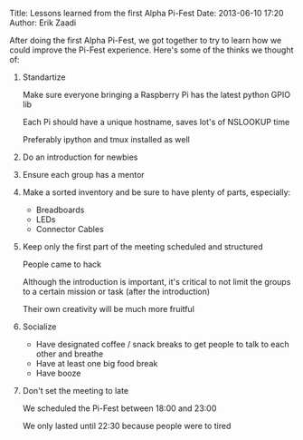 Title: Lessons learned from the first Alpha Pi-Fest
Date: 2013-06-10 17:20
Author: Erik Zaadi

After doing the first Alpha Pi-Fest, we got together to try to learn how we could improve the Pi-Fest experience.
Here's some of the thinks we thought of:

1.  Standartize

    Make sure everyone bringing a Raspberry Pi has the latest python GPIO lib

    Each Pi should have a unique hostname, saves lot's of NSLOOKUP time

    Preferably ipython and tmux installed as well

1.  Do an introduction for newbies

1.  Ensure each group has a mentor

1.  Make a sorted inventory and be sure to have plenty of parts, especially:

    * Breadboards
    * LEDs
    * Connector Cables

1.  Keep only the first part of the meeting scheduled and structured

    People came to hack
    
    Although the introduction is important, it's critical to not limit the groups to a certain mission or task (after the introduction)
    
    Their own creativity will be much more fruitful

1.  Socialize

    * Have designated coffee / snack breaks to get people to talk to each other and breathe
    * Have at least one big food break
    * Have booze

1.  Don't set the meeting to late

    We scheduled the Pi-Fest between 18:00 and 23:00

    We only lasted until 22:30 because people were to tired
